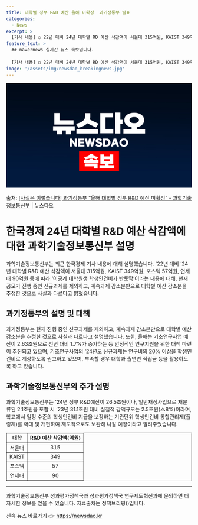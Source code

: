 ```yaml
---
title: 대학별 정부 R&D 예산 올해 미확정  과기정통부 발표
categories:
  - News
excerpt: >
  [기사 내용] ○ 22년 대비 24년 대학별 RD 예산 삭감액이 서울대 315억원, KAIST 349억원, …
feature_text: >
  ## navernews 실시간 뉴스 속보입니다.

  [기사 내용] ○ 22년 대비 24년 대학별 RD 예산 삭감액이 서울대 315억원, KAIST 349억원, …
image: '/assets/img/newsdao_breakingnews.jpg'
---
```


![뉴스다오 속보](/assets/img/newsdao_breakingnews.jpg)

<p>출처: <a href="https://newsdao.kr/3158" rel="dofollow">[사실은 이렇습니다] 과기정통부 “올해 대학별 정부 R&D 예산 미확정” - 과학기술정보통신부</a> | 뉴스다오</p>

<h1>한국경제 24년 대학별 R&D 예산 삭감액에 대한 과학기술정보통신부 설명</h1>
<p data-ke-size="size16">과학기술정보통신부는 최근 한국경제 기사 내용에 대해 설명했습니다. '22년 대비 ’24년 대학별 R&D 예산 삭감액이 서울대 315억원, KAIST 349억원, 포스텍 57억원, 연세대 90억원 등에 따라 ‘이공계 대학원생 학생인건비가 반토막’이라는 내용에 대해, 현재 공모가 진행 중인 신규과제를 제외하고, 계속과제 감소분만으로 대학별 예산 감소분을 추정한 것으로 사실과 다르다고 밝혔습니다.</p>

<h2 data-ke-size="size26">과기정통부의 설명 및 대책</h2>
<p data-ke-size="size16">과기정통부는 현재 진행 중인 신규과제를 제외하고, 계속과제 감소분만으로 대학별 예산 감소분을 추정한 것으로 사실과 다르다고 설명했습니다. 또한, 올해는 기초연구사업 예산이 2.63조원으로 전년 대비 1.7%가 증가하는 등 안정적인 연구지원을 위한 대책 마련이 추진되고 있으며, 기초연구사업의 ‘24년도 신규과제는 연구비의 20% 이상을 학생인건비로 계상하도록 권고하고 있으며, 부족할 경우 대학과 출연연 적립금 등을 활용하도록 하고 있습니다.</p>

<h2 data-ke-size="size26">과학기술정보통신부의 추가 설명</h2>
<p data-ke-size="size16">과학기술정보통신부는 ’24년 정부 R&D예산이 26.5조원이나, 일반재정사업으로 재분류된 2.1조원을 포함 시 ’23년 31.1조원 대비 실질적 감액규모는 2.5조원(△8%)이라며, 학교에서 일정 수준의 학생인건비 지급을 보장하는 기관단위 학생인건비 통합관리제(풀링제)를 확대 및 개편하여 제도적으로도 보완해 나갈 예정이라고 알려주었습니다.</p>

<table style="width: 100%;" border="1">
<tbody>
<tr>
<td style="text-align: center; height: 17px;"><b>대학</b></td>
<td style="text-align: center; height: 17px;"><b>R&amp;D 예산 삭감액(억원)</b></td>
</tr>
<tr>
<td style="text-align: center; height: 17px;">서울대</td>
<td style="text-align: center; height: 17px;">315</td>
</tr>
<tr>
<td style="text-align: center; height: 17px;">KAIST</td>
<td style="text-align: center; height: 17px;">349</td>
</tr>
<tr>
<td style="text-align: center; height: 17px;">포스텍</td>
<td style="text-align: center; height: 17px;">57</td>
</tr>
<tr>
<td style="text-align: center; height: 17px;">연세대</td>
<td style="text-align: center; height: 17px;">90</td>
</tr>
</tbody>
</table>
<hr>
<p data-ke-size="size16">과학기술정보통신부 성과평가정책국과 성과평가정책국 연구제도혁신과에 문의하면 더 자세한 정보를 얻을 수 있습니다. 자료출처는 정책브리핑()입니다.</p> 

신속 뉴스 바로가기 👉 <a href="https://newsdao.kr" rel="dofollow">https://newsdao.kr</a>


